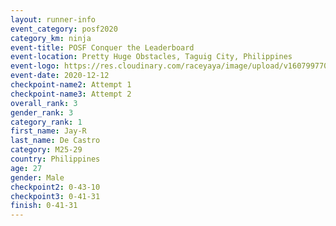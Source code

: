 ```yaml
--- 
layout: runner-info 
event_category: posf2020 
category_km: ninja 
event-title: POSF Conquer the Leaderboard 
event-location: Pretty Huge Obstacles, Taguig City, Philippines 
event-logo: https://res.cloudinary.com/raceyaya/image/upload/v1607997702/logo/2020/Conquer_the_leaderboard_bvkmom.jpg 
event-date: 2020-12-12 
checkpoint-name2: Attempt 1 
checkpoint-name3: Attempt 2 
overall_rank: 3
gender_rank: 3
category_rank: 1
first_name: Jay-R
last_name: De Castro
category: M25-29
country: Philippines
age: 27
gender: Male
checkpoint2: 0-43-10
checkpoint3: 0-41-31
finish: 0-41-31
--- 
```

